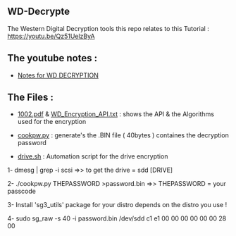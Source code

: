 ## WD-Decrypte
The Western Digital Decryption tools
this repo relates to this Tutorial : https://youtu.be/Qz51UelzByA

## The youtube notes : 
* [Notes for WD DECRYPTION]( https://github.com/SifoHamlaoui/Youtube_Notes/blob/master/HOW%20TO%20DECRYPTE%20Western%20Digital%20DRIVE%20ON%20LINUX.md)
## The Files : 
* [1002.pdf](https://github.com/SifoHamlaoui/WD-Decrypte/blob/master/1002.pdf) & [WD_Encryption_API.txt](https://github.com/SifoHamlaoui/WD-Decrypte/blob/master/WD_Encryption_API.txt) : shows the API & the Algorithms used for the encryption 
* [cookpw.py](https://github.com/SifoHamlaoui/WD-Decrypte/blob/master/cookpw.py) : generate's the .BIN file ( 40bytes ) containes the decryption password 

 * [drive.sh](https://github.com/SifoHamlaoui/WD-Decrypte/blob/master/drive.sh) : Automation script for the drive encryption


1- dmesg | grep -i scsi =>> to get the drive = sdd [DRIVE]

2- ./cookpw.py THEPASSWORD >password.bin =>> THEPASSWORD = your passcode

3- Install 'sg3_utils' package for your distro depends on the distro you use !

4- sudo sg_raw -s 40 -i password.bin /dev/sdd c1 e1 00 00 00 00 00 00 28 00
